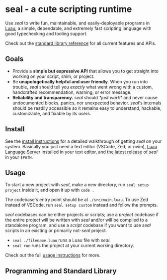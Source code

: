 # seal - a cute scripting runtime

Use *seal* to write fun, maintainable, and easily-deployable programs in [Luau](https://luau.org), a simple, dependable, and extremely fast scripting language with good typechecking and tooling support.

Check out the [standard library reference](docs/standard-library/index.md) for all current features and APIs.

## Goals

- Provide a **simple but expressive API** that allows you to get straight into working on your script, shim, or project.
- Be **unapologetically helpful and user friendly**. When you run into trouble, *seal* should tell you *exactly* what went wrong with a custom, handcrafted recommendation, warning, or error message.
- **Reliability and transparency.** *seal* should *\*just work\** and never cause undocumented blocks, panics, nor unexpected behavior. *seal*'s internals should be readily accessible so it remains easy to understand, hackable, customizable, and fixable by its users.

## Install

See the [install instructions](docs/install.md) for a detailed walkthrough of getting *seal* on your system. Basically you just need a text editor (VSCode, Zed, or nvim), [Luau Language Server](https://github.com/JohnnyMorganz/luau-lsp) installed in your text editor, and the [latest release](<https://github.com/deviaze/seal/releases/latest>) of *seal* in your `$PATH`.

## Usage

To start a new project with *seal*, make a new directory, run `seal setup project` inside it, and open it up with `code .`

The codebase's entry point should be at `./src/main.luau`. To use Zed instead of VSCode, run `seal setup custom` instead and follow the prompts.

*seal* codebases can be either projects or scripts; use a *project* codebase if the entire project will be written with *seal* and/or will be compiled to a standalone program, and use a *script* codebase if you want to use *seal* scripts in an existing or primarily not-*seal* project.

- `seal ./filename.luau` runs a Luau file with *seal*.
- `seal run` runs the project at your current working directory.

Check out the full [usage instructions](docs/usage.md) for more.

## Programming and Standard Library

